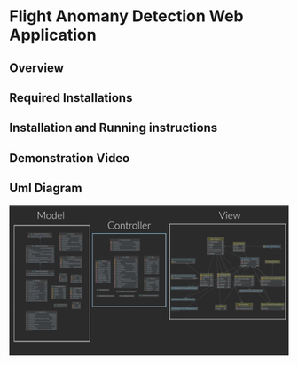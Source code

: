 # Flight Anomany Detection Web Application
## Overview
## Required Installations
## Installation and Running instructions
## Demonstration Video
## Uml Diagram
![Screenshot](diag.png)  
